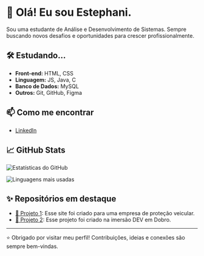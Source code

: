 # 👋 Olá! Eu sou Estephani.

Sou uma estudante de Análise e Desenvolvimento de Sistemas. Sempre buscando novos desafios e oportunidades para crescer profissionalmente.

## 🛠️ Estudando...

- **Front-end:** HTML, CSS
- **Linguagem:** JS, Java, C
- **Banco de Dados:** MySQL
- **Outros:** Git, GitHub, Figma

## 📫 Como me encontrar

- [LinkedIn](https://www.linkedin.com/in/estephani-gomes-51027960/)

## 📈 GitHub Stats

![Estatísticas do GitHub](https://github-readme-stats.vercel.app/api?username=estephani143&show_icons=true&theme=tokyonight)

![Linguagens mais usadas](https://github-readme-stats.vercel.app/api/top-langs/?username=estephani143&layout=compact&theme=tokyonight)

## ✨ Repositórios em destaque

- [📌 Projeto 1](https://estephani143.github.io/prototipomegamais/): Esse site foi criado para uma empresa de proteção veicular.
- [📌 Projeto 2](https://estephani143.github.io/projeto-dragon-ball/): Esse projeto foi criado na imersão DEV em Dobro.

---

⭐️ Obrigado por visitar meu perfil! Contribuições, ideias e conexões são sempre bem-vindas.

